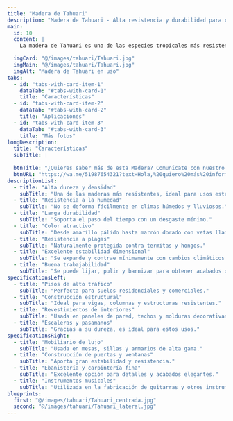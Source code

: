 ```yaml
---
title: "Madera de Tahuari"
description: "Madera de Tahuari - Alta resistencia y durabilidad para construcción y mobiliario"
main:
  id: 10
  content: |
    La madera de Tahuari es una de las especies tropicales más resistentes y duraderas disponibles en el mercado. Su color varía desde un amarillo pálido hasta un marrón dorado, envejeciendo con un tono más oscuro con el tiempo. Es altamente valorada en la construcción y la carpintería debido a su resistencia a la humedad, insectos y hongos. Su densidad y dureza la hacen ideal para aplicaciones de alto tráfico y uso estructural.

  imgCard: "@/images/tahuari/Tahuari.jpg"
  imgMain: "@/images/tahuari/Tahuari.jpg"
  imgAlt: "Madera de Tahuari en uso"
tabs:
  - id: "tabs-with-card-item-1"
    dataTab: "#tabs-with-card-1"
    title: "Características"
  - id: "tabs-with-card-item-2"
    dataTab: "#tabs-with-card-2"
    title: "Aplicaciones"
  - id: "tabs-with-card-item-3"
    dataTab: "#tabs-with-card-3"
    title: "Más fotos"
longDescription:
  title: "Características"
  subTitle: |
    
  btnTitle: "¿Quieres saber más de esta Madera? Comunícate con nuestro Asesor"
  btnURL: "https://wa.me/51987654321?text=Hola,%20quiero%20más%20información%20sobre%20la%20madera%20Tahuari."
descriptionList:
  - title: "Alta dureza y densidad"
    subTitle: "Una de las maderas más resistentes, ideal para usos estructurales."
  - title: "Resistencia a la humedad"
    subTitle: "No se deforma fácilmente en climas húmedos y lluviosos."
  - title: "Larga durabilidad"
    subTitle: "Soporta el paso del tiempo con un desgaste mínimo."
  - title: "Color atractivo"
    subTitle: "Desde amarillo pálido hasta marrón dorado con vetas llamativas."
  - title: "Resistencia a plagas"
    subTitle: "Naturalmente protegida contra termitas y hongos."
  - title: "Excelente estabilidad dimensional"
    subTitle: "Se expande y contrae mínimamente con cambios climáticos."
  - title: "Buena trabajabilidad"
    subTitle: "Se puede lijar, pulir y barnizar para obtener acabados de alta calidad."
specificationsLeft:
  - title: "Pisos de alto tráfico"
    subTitle: "Perfecta para suelos residenciales y comerciales."
  - title: "Construcción estructural"
    subTitle: "Ideal para vigas, columnas y estructuras resistentes."
  - title: "Revestimientos de interiores"
    subTitle: "Usada en paneles de pared, techos y molduras decorativas."
  - title: "Escaleras y pasamanos"
    subTitle: "Gracias a su dureza, es ideal para estos usos."
specificationsRight:
  - title: "Mobiliario de lujo"
    subTitle: "Usada en mesas, sillas y armarios de alta gama."
  - title: "Construcción de puertas y ventanas"
    subTitle: "Aporta gran estabilidad y resistencia."
  - title: "Ebanistería y carpintería fina"
    subTitle: "Excelente opción para detalles y acabados elegantes."
  - title: "Instrumentos musicales"
    subTitle: "Utilizada en la fabricación de guitarras y otros instrumentos por su resonancia."
blueprints:
  first: "@/images/tahuari/Tahuari_centrada.jpg"
  second: "@/images/tahuari/Tahuari_lateral.jpg"
---
```

